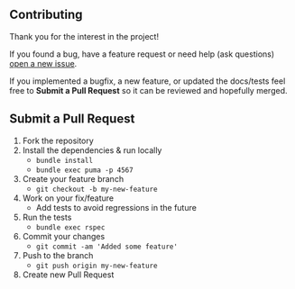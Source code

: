 ## Contributing

Thank you for the interest in the project!

If you found a bug, have a feature request or need help (ask questions) [open a new issue](https://github.com/fdoxyz/udl-server/issues/new).

If you implemented a bugfix, a new feature, or updated the docs/tests feel free to __Submit a Pull Request__ so it can be reviewed and hopefully merged.

## Submit a Pull Request

1. Fork the repository
1. Install the dependencies & run locally
   - `bundle install`
   - `bundle exec puma -p 4567`
1. Create your feature branch
   - `git checkout -b my-new-feature`
1. Work on your fix/feature
   - Add tests to avoid regressions in the future
1. Run the tests
   - `bundle exec rspec`
1. Commit your changes
   - `git commit -am 'Added some feature'`
1. Push to the branch
   - `git push origin my-new-feature`
1. Create new Pull Request
